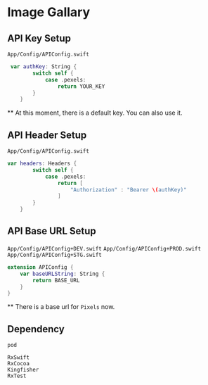 # Image Gallary

## API Key Setup

```App/Config/APIConfig.swift```

```swift
 var authKey: String {
        switch self {
            case .pexels:
                return YOUR_KEY
        }
    }
```
** At this moment, there is a default key. You can also use it.

## API Header Setup

```App/Config/APIConfig.swift```

```swift
var headers: Headers {
        switch self {
            case .pexels:
                return [
                    "Authorization" : "Bearer \(authKey)"
                ]
        }
    }
```

## API Base URL Setup

```App/Config/APIConfig+DEV.swift```
```App/Config/APIConfig+PROD.swift```
```App/Config/APIConfig+STG.swift```

```swift
extension APIConfig {
    var baseURLString: String {
        return BASE_URL
    }
}

```
** There is a base url for `Pixels` now. 

## Dependency

```pod```

```
RxSwift
RxCocoa
Kingfisher
RxTest
```